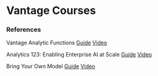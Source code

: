 # Vantage Courses

### References

Vantage Analytic Functions
[Guide](https://docs.teradata.com/r/Teradata-VantageTM-Advanced-SQL-Engine-Analytic-Functions/June-2020/Introduction-to-Teradata-Vantage)
[Video](https://www.youtube.com/watch?v=aUfjkOlQrLs)

Analytics 123: Enabling Enterprise AI at Scale
[Guide](https://assets.teradata.com/resourceCenter/downloads/WhitePapers/Analytics-123-Enabling-Enterprise-AI-at-Scale-MD006623.pdf)
[Video](https://www.youtube.com/watch?v=-UKK_KRGt9I)

Bring Your Own Model
[Guide](https://docs.teradata.com/r/Teradata-VantageTM-Bring-Your-Own-Model-User-Guide/October-2021/Bring-Your-Own-Model)
[Video](https://www.youtube.com/watch?v=grq37uW0pxM)
